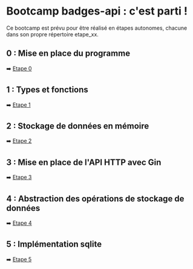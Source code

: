 # Bootcamp badges-api : c'est parti !

Ce bootcamp est prévu pour être réalisé en étapes autonomes, 
chacune dans son propre répertoire etape_xx.

## 0 : Mise en place du programme

➡️ [Etape 0](etape_00/README.md)


## 1 : Types et fonctions

➡️ [Etape 1](etape_01/README.md)


## 2 : Stockage de données en mémoire

➡️ [Etape 2](etape_02/README.md)


## 3 : Mise en place de l'API HTTP avec Gin

➡️ [Etape 3](etape_03/README.md)


## 4 : Abstraction des opérations de stockage de données

➡️ [Etape 4](etape_04/README.md)


## 5 : Implémentation sqlite

➡️ [Etape 5](etape_05/README.md)

